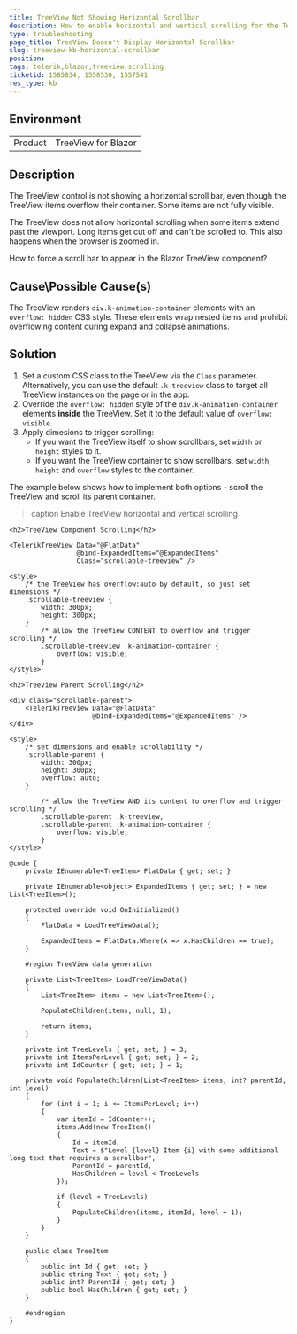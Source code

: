 ```yaml
---
title: TreeView Not Showing Horizontal Scrollbar
description: How to enable horizontal and vertical scrolling for the Telerik Blazor TreeeView
type: troubleshooting
page_title: TreeView Doesn't Display Horizontal Scrollbar
slug: treeview-kb-horizontal-scrollbar
position: 
tags: telerik,blazor,treeview,scrolling
ticketid: 1585834, 1558530, 1557541
res_type: kb
---
```


## Environment

<table>
    <tbody>
        <tr>
            <td>Product</td>
            <td>TreeView for Blazor</td>
        </tr>
    </tbody>
</table>

## Description

The TreeView control is not showing a horizontal scroll bar, even though the TreeView items overflow their container. Some items are not fully visible.

The TreeView does not allow horizontal scrolling when some items extend past the viewport. Long items get cut off and can't be scrolled to. This also happens when the browser is zoomed in.

How to force a scroll bar to appear in the Blazor TreeView component?

## Cause\Possible Cause(s)

The TreeView renders `div.k-animation-container` elements with an `overflow: hidden` CSS style. These elements wrap nested items and prohibit overflowing content during expand and collapse animations.

## Solution

1. Set a custom CSS class to the TreeView via the `Class` parameter. Alternatively, you can use the default `.k-treeview` class to target all TreeView instances on the page or in the app.
1. Override the `overflow: hidden` style of the `div.k-animation-container` elements **inside** the TreeView. Set it to the default value of `overflow: visible`.
1. Apply dimesions to trigger scrolling:
    * If you want the TreeView itself to show scrollbars, set `width` or `height` styles to it.
    * If you want the TreeView container to show scrollbars, set `width`, `height` and `overflow` styles to the container.

The example below shows how to implement both options - scroll the TreeView and scroll its parent container.

>caption Enable TreeView horizontal and vertical scrolling

````CSHTML
<h2>TreeView Component Scrolling</h2>

<TelerikTreeView Data="@FlatData"
                 @bind-ExpandedItems="@ExpandedItems"
                 Class="scrollable-treeview" />

<style>
    /* the TreeView has overflow:auto by default, so just set dimensions */
    .scrollable-treeview {
        width: 300px;
        height: 300px;
    }
        /* allow the TreeView CONTENT to overflow and trigger scrolling */
        .scrollable-treeview .k-animation-container {
            overflow: visible;
        }
</style>

<h2>TreeView Parent Scrolling</h2>

<div class="scrollable-parent">
    <TelerikTreeView Data="@FlatData"
                     @bind-ExpandedItems="@ExpandedItems" />
</div>

<style>
    /* set dimensions and enable scrollability */
    .scrollable-parent {
        width: 300px;
        height: 300px;
        overflow: auto;
    }

        /* allow the TreeView AND its content to overflow and trigger scrolling */
        .scrollable-parent .k-treeview,
        .scrollable-parent .k-animation-container {
            overflow: visible;
        }
</style>

@code {
    private IEnumerable<TreeItem> FlatData { get; set; }

    private IEnumerable<object> ExpandedItems { get; set; } = new List<TreeItem>();

    protected override void OnInitialized()
    {
        FlatData = LoadTreeViewData();

        ExpandedItems = FlatData.Where(x => x.HasChildren == true);
    }

    #region TreeView data generation

    private List<TreeItem> LoadTreeViewData()
    {
        List<TreeItem> items = new List<TreeItem>();

        PopulateChildren(items, null, 1);

        return items;
    }

    private int TreeLevels { get; set; } = 3;
    private int ItemsPerLevel { get; set; } = 2;
    private int IdCounter { get; set; } = 1;

    private void PopulateChildren(List<TreeItem> items, int? parentId, int level)
    {
        for (int i = 1; i <= ItemsPerLevel; i++)
        {
            var itemId = IdCounter++;
            items.Add(new TreeItem()
            {
                Id = itemId,
                Text = $"Level {level} Item {i} with some additional long text that requires a scrollbar",
                ParentId = parentId,
                HasChildren = level < TreeLevels
            });

            if (level < TreeLevels)
            {
                PopulateChildren(items, itemId, level + 1);
            }
        }
    }

    public class TreeItem
    {
        public int Id { get; set; }
        public string Text { get; set; }
        public int? ParentId { get; set; }
        public bool HasChildren { get; set; }
    }

    #endregion
}
````
